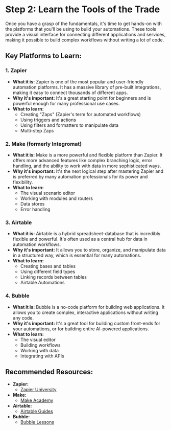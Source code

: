 # Step 2: Learn the Tools of the Trade

Once you have a grasp of the fundamentals, it's time to get hands-on with the platforms that you'll be using to build your automations. These tools provide a visual interface for connecting different applications and services, making it possible to build complex workflows without writing a lot of code.

## Key Platforms to Learn:

### 1. **Zapier**
*   **What it is:** Zapier is one of the most popular and user-friendly automation platforms. It has a massive library of pre-built integrations, making it easy to connect thousands of different apps.
*   **Why it's important:** It's a great starting point for beginners and is powerful enough for many professional use cases.
*   **What to learn:**
    *   Creating "Zaps" (Zapier's term for automated workflows)
    *   Using triggers and actions
    *   Using filters and formatters to manipulate data
    *   Multi-step Zaps

### 2. **Make (formerly Integromat)**
*   **What it is:** Make is a more powerful and flexible platform than Zapier. It offers more advanced features like complex branching logic, error handling, and the ability to work with data in more sophisticated ways.
*   **Why it's important:** It's the next logical step after mastering Zapier and is preferred by many automation professionals for its power and flexibility.
*   **What to learn:**
    *   The visual scenario editor
    *   Working with modules and routers
    *   Data stores
    *   Error handling

### 3. **Airtable**
*   **What it is:** Airtable is a hybrid spreadsheet-database that is incredibly flexible and powerful. It's often used as a central hub for data in automation workflows.
*   **Why it's important:** It allows you to store, organize, and manipulate data in a structured way, which is essential for many automations.
*   **What to learn:**
    *   Creating bases and tables
    *   Using different field types
    *   Linking records between tables
    *   Airtable Automations

### 4. **Bubble**
*   **What it is:** Bubble is a no-code platform for building web applications. It allows you to create complex, interactive applications without writing any code.
*   **Why it's important:** It's a great tool for building custom front-ends for your automations, or for building entire AI-powered applications.
*   **What to learn:**
    *   The visual editor
    *   Building workflows
    *   Working with data
    *   Integrating with APIs

## Recommended Resources:

*   **Zapier:**
    *   [Zapier University](https://zapier.com/university)
*   **Make:**
    *   [Make Academy](https://www.make.com/en/academy)
*   **Airtable:**
    *   [Airtable Guides](https://support.airtable.com/hc/en-us)
*   **Bubble:**
    *   [Bubble Lessons](https://bubble.io/lessons)
